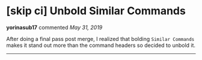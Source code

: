# [skip ci] Unbold Similar Commands

**yorinasub17** commented *May 31, 2019*

After doing a final pass post merge, I realized that bolding `Similar Commands` makes it stand out more than the command headers so decided to unbold it.
<br />
***



